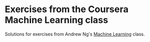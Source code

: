 # Exercises from the Coursera Machine Learning class

Solutions for exercises from Andrew Ng's [Machine Learning](https://www.coursera.org/learn/machine-learning) class.
